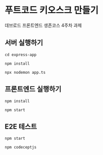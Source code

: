 # 푸트코드 키오스크 만들기

데브로드 프론트엔드 생존코스 4주차 과제

## 서버 실행하기

```shell
cd express-app

npm install

npx nodemon app.ts
```

## 프론트엔드 실행하기

```shell
npm install

npm start
```

## E2E 테스트

```shell
npm start

npm codeceptjs
```
